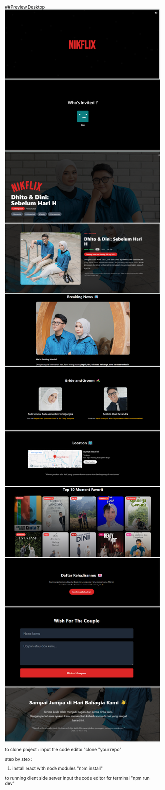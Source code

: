 ##Preview Desktop
![Screenshot](/public/ss2.png)
![Screenshot](/public/ss1.png)
![Screenshot](/public/ss3.png)
![Screenshot](/public/ss4.png)
![Screenshot](/public/ss5.png)
![Screenshot](/public/ss6.png)
![Screenshot](/public/ss7.png)
![Screenshot](/public/ss8.png)
![Screenshot](/public/ss9.png)
![Screenshot](/public/ss10.png)
![Screenshot](/public/ss11.png)


to clone project :
input the code editor "clone "your repo"

step by step :
1. install react with node modules "npm install"

to running client side server 
input the code editor for terminal "npm run dev"

